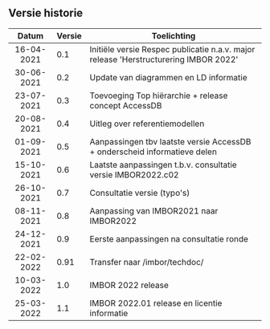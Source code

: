 ## Versie historie

|    Datum   	| Versie 	| Toelichting     	|
|:----------:	|--------	|-----------------	|
| 16-04-2021 	| 0.1    	| Initiële versie Respec publicatie n.a.v. major release 'Herstructurering IMBOR 2022' 	|
| 30-06-2021  	| 0.2     	| Update van diagrammen en LD informatie                	|
| 23-07-2021   	| 0.3     	| Toevoeging Top hiërarchie + release concept AccessDB                	|
| 20-08-2021   	| 0.4     	| Uitleg over referentiemodellen                 	|
| 01-09-2021   	| 0.5     	| Aanpassingen tbv laatste versie AccessDB + onderscheid informatieve delen               	|
| 15-10-2021   	| 0.6      	| Laatste aanpassingen t.b.v. consultatie versie IMBOR2022.c02                	|
| 26-10-2021   	| 0.7     	| Consultatie versie (typo's)                	|
| 08-11-2021   	| 0.8     	| Aanpassing van IMBOR2021 naar IMBOR2022                	|
| 24-12-2021   	| 0.9     	| Eerste aanpassingen na consultatie ronde                	|
| 22-02-2022   	| 0.91     	| Transfer naar /imbor/techdoc/                	|
| 10-03-2022   	| 1.0     	| IMBOR 2022 release              	|
| 25-03-2022   	| 1.1     	| IMBOR 2022.01 release en licentie informatie            	|